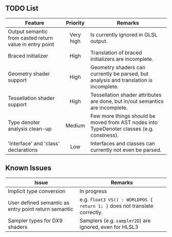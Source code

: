 TODO List
---------

| Feature | Priority | Remarks |
|---------|:--------:|---------|
| Output semantic from casted return value in entry point | Very high | Is currently ignored in GLSL output. |
| Braced initializer | High | Translation of braced initializers are incomplete. |
| Geometry shader support | High | Geometry shaders can currently be parsed, but analysis and translation is incomplete. |
| Tessellation shader support | High | Tessellation shader attributes are done, but in/out semantics are incomplete. |
| Type denoter analysis clean-up | Medium | Few more things should be moved from AST nodes into TypeDenoter classes (e.g. constness). |
| 'interface' and 'class' declarations | Low | Interfaces and classes can currently not even be parsed. |


Known Issues
------------

| Issue | Remarks |
|-------|---------|
| Implicit type conversion | In progress |
| User defined semantic as entry point return semantic | e.g. `float3 VS() : WORLDPOS { return 1; }` does not translate correctly. |
| Sampler types for DX9 shaders | Samplers (e.g. `sampler2D`) are ignored, even for HLSL3 |
